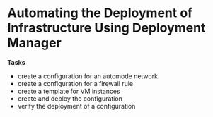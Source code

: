 # Automating the Deployment of Infrastructure Using Deployment Manager
__Tasks__
- create a configuration for an automode network
- create a configuration for a firewall rule
- create a template for VM instances
- create and deploy the configuration
- verify the deployment of a configuration
